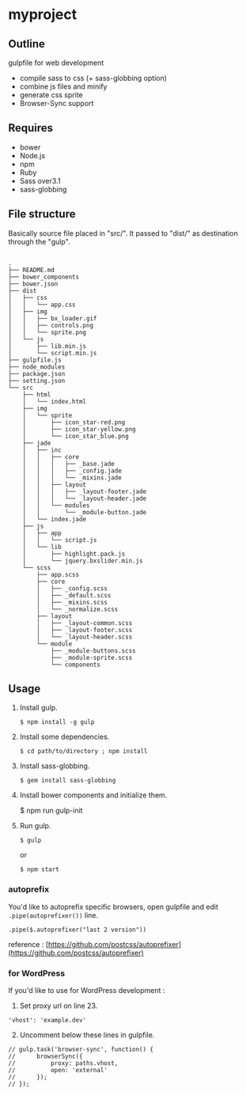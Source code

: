 myproject
============

## Outline

gulpfile for web development

* compile sass to css (+ sass-globbing option)
* combine js files and minify
* generate css sprite
* Browser-Sync support

## Requires

* bower
* Node.js
* npm
* Ruby
* Sass over3.1
* sass-globbing

## File structure
Basically source file placed in "src/". It passed to "dist/" as destination through the "gulp".
~~~~

.
├── README.md
├── bower_components
├── bower.json
├── dist
│   ├── css
│   │   └── app.css
│   ├── img
│   │   ├── bx_loader.gif
│   │   ├── controls.png
│   │   └── sprite.png
│   └── js
│       ├── lib.min.js
│       └── script.min.js
├── gulpfile.js
├── node_modules
├── package.json
├── setting.json
└── src
    ├── html
    │   └── index.html
    ├── img
    │   └── sprite
    │       ├── icon_star-red.png
    │       ├── icon_star-yellow.png
    │       └── icon_star_blue.png
    ├── jade
    │   ├── inc
    │   │   ├── core
    │   │   │   ├── _base.jade
    │   │   │   ├── _config.jade
    │   │   │   └── _mixins.jade
    │   │   ├── layout
    │   │   │   ├── _layout-footer.jade
    │   │   │   └── _layout-header.jade
    │   │   └── modules
    │   │       └── _module-button.jade
    │   └── index.jade
    ├── js
    │   ├── app
    │   │   └── script.js
    │   └── lib
    │       ├── highlight.pack.js
    │       └── jquery.bxslider.min.js
    └── scss
        ├── app.scss
        ├── core
        │   ├── _config.scss
        │   ├── _default.scss
        │   ├── _mixins.scss
        │   └── _normalize.scss
        ├── layout
        │   ├── _layout-common.scss
        │   ├── _layout-footer.scss
        │   └── _layout-header.scss
        └── module
            ├── _module-buttons.scss
            ├── _module-sprite.scss
            └── components

~~~~

## Usage

1.  Install gulp.

		$ npm install -g gulp

2.  Install some dependencies.

		$ cd path/to/directory ; npm install
	
3.  Install sass-globbing.

		$ gem install sass-globbing

4.  Install bower components and initialize them.

    $ npm run gulp-init

5.  Run gulp.

		$ gulp

    or

		$ npm start


### autoprefix

You'd like to autoprefix specific browsers, open gulpfile and edit `.pipe(autoprefixer())` line.

>
	.pipe($.autoprefixer("last 2 version"))


reference : [https://github.com/postcss/autoprefixer](https://github.com/postcss/autoprefixer)


### for WordPress

If you'd like to use for WordPress development :

1. Set proxy url on line 23.

>
	'vhost': 'example.dev'

2. Uncomment below these lines in gulpfile.

>
	// gulp.task('browser-sync', function() {
	// 		browserSync({
	// 			proxy: paths.vhost,
	// 			open: 'external'
	// 		});
	// });

